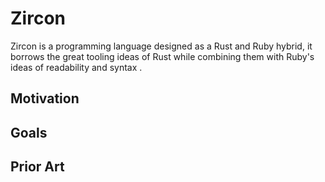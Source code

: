 # Zircon

Zircon is a programming language designed as a Rust and Ruby hybrid, it borrows
the great tooling ideas of Rust while combining them with Ruby's ideas of
readability and syntax .

## Motivation

## Goals

## Prior Art
